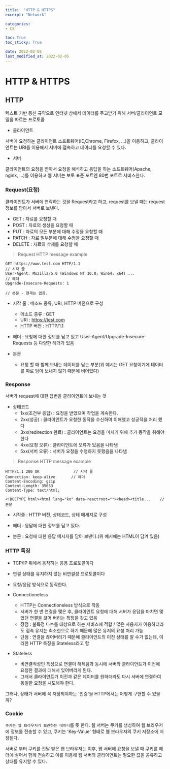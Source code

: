 ```yaml
---
title:  "HTTP & HTTPS"
excerpt: "Network"

categories:
- CS

toc: True
toc_sticky: True

date: 2022-02-05
last_modified_at: 2022-02-05
---
```


# HTTP & HTTPS

## HTTP

텍스트 기반 통신 규약으로 인터넷 상에서 데이터를 주고받기 위해 서버/클라이언트 모델을 따르는 프로토콜

- 클라이언트

서버에 요청하는 클라이언트 소프트웨어(IE,Chrome, Firefox, ...)을 이용하고, 클라이언트는 URI를 이용해서 서버에 접속하고 데이터를 요청할 수 있다.

- 서버

클라이언트의 요청을 받아서 요청을 해석하고 응답을 하는 소프트웨어(Apache, nginx, ...)를 이용하고 웹 서버는 보토 표준 포트엔 80번 포트로 서비스한다.

### Request(요청)

클라이언트가 서버에 연락하는 것을 Request라고 하고, request를 보낼 때는 request정보를 담아서 서버로 보낸다.

- GET : 자료를 요청할 때
- POST : 자료의 생성을 요청할 때
- PUT : 자료의 모든 부분에 대해 수정을 요청할 때
- PATCH : 자료 일부분에 대해 수정을 요청할 때
- DELETE : 자료의 삭제를 요청할 때

> Request HTTP message example

```
GET https://www.test.com HTTP/1.1                                     // 시작 줄
User-Agent: Mozilla/5.0 (Windows NT 10.0; Win64; x64) ...              // 헤더
Upgrade-Insecure-Requests: 1

// 본문 - 현재는 없음.
```

- 시작 줄 : 메소드 종류, URI, HTTP 버전으로 구성
  - 메소드 종류 : GET
  - URI : https://test.com
  - HTTP 버전 : HTTP/1.1

- 헤더 : 요청에 대한 정보를 담고 있고 User-Agent/Upgrade-Insecure-Requests 등 다양한 헤더가 있음

- 본문
  - 요청 할 때 함께 보내는 데이터를 담는 부분(위 예시는 GET 요청이기에 데이터를 따로 담아 보내지 않기 때문에 비어있다)

### Response

서버가 request에 대한 답변을 클라이언트에 보내는 것 

- 상태코드
  - 1xx(조건부 응답) : 요청을 받았으며 작업을 계속한다.
  - 2xx(성공) : 클라이언트가 요청한 동작을 수신하여 이해했고 성공적을 처리 했다
  - 3xx(redirection 완료) : 클라이언트는 요청을 마치기 위해 추가 동작을 취해야한다
  - 4xx(요청 오류) : 클라이언트에 오류가 있음을 나타냄
  - 5xx(서버 오류) : 서버가 요청을 수행하지 못했음을 나타냄

> Response HTTP message example

```
HTTP/1.1 200 OK               // 시작 줄
Connection: keep-alive       // 헤더
Content-Encoding: gzip                                                 
Content-Length: 35653
Content-Type: text/html;

<!DOCTYPE html><html lang="ko" data-reactroot=""><head><title...    // 본문
```

- 시작줄 : HTTP 버전, 상태코드, 상테 메세지로 구성

- 헤더 : 응답에 대한 정보를 담고 있다.

- 본문 : 요청에 대한 응답 메시지를 담아 보낸다.(위 예시에는 HTML이 담겨 있음)

### HTTP 특징

- TCP/IP 위에서 동작하는 응용 프로토콜이다
- 연결 상태를 유지하지 않는 비연결성 프로토콜이다
- 요청/응답 방식으로 동작한다.

- Connectioneless 
  - HTTP는 Connectioneless 방식으로 작동
  - 서버가 한 번 연결을 맺은 후, 클라이언트 요청에 대해 서버가 응답을 마치면 맺었던 연결을 끊어 버리는 특징을 갖고 있음
  - 장점 : 불특정 다수를 대상으로 하는 서비스에 적합 / 많은 사용자가 이용하더라도 접속 유지는 최소한으로 하기 때문에 많은 유저의 요청 처리 가능
  - 단점 : 연결을 끊어버리기 때문에 클라이언트의 이전 상태를 알 수가 없는데, 이러한 HTTP 특징을 Stateless라고 함
  
- Stateless
  - 비연결적성인 특성으로 연결이 해제됨과 동시에 서버와 클라이언트가 이전에 요청한 결과에 대해서 잊어버리게 된다.
  - 그래서 클라이언트가 이전과 같은 데이터를 원하더라도 다시 서버에 연결하여 동일한 요청을 시도해야 한다.

그러나, 상태가 서버에 꼭 저장되야하는 '인증'을 HTTP에서는 어떻게 구현할 수 있을까?

### Cookie 

`쿠키는 웹 브라우저가 보관하는 데이터`를 뜻 한다. 웹 서버는 쿠키를 생성하여 웹 브라우저에 정보를 전송할 수 있고, 쿠키는 'Key-Value' 형태로 웹 브라우저의 쿠키 저장소에 저장된다. 

서버로 부터 쿠키를 전달 받은 웹 브라우저는 이후, 웹 서버에 요청을 보낼 때 쿠키를 헤더에 실어서 함께 전송하고 이를 이용해 웹 서버와 클라이언트는 필요한 값을 공유하고 상태를 유지할 수 있다.

